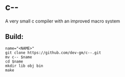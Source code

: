 # c--
A very small c compiler with an improved macro system 

## Build:
```
name="<NAME>"
git clone https://github.com/dev-gm/c--.git
mv c-- $name
cd $name
mkdir lib obj bin
make
```
